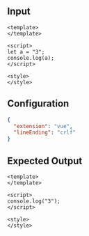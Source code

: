 
## Input
```vue input
<template>
</template>

<script>
let a = "3";
console.log(a);
</script>

<style>
</style>
```

## Configuration
```json configuration
{
  "extension": "vue",
  "lineEnding": "crlf"
}
```

## Expected Output
```vue expected output
<template>
</template>

<script>
console.log("3");
</script>

<style>
</style>
```
